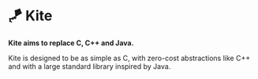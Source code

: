 # 🪁 Kite

**Kite aims to replace C, C++ and Java.**

Kite is designed to be as simple as C, with zero-cost abstractions like C++ and with a large standard library inspired by Java.
